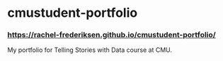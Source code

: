 # cmustudent-portfolio
### https://rachel-frederiksen.github.io/cmustudent-portfolio/
My portfolio for Telling Stories with Data course at CMU.
